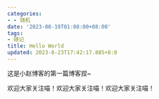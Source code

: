 ```yaml
---
categories:
- - 随机
date: '2023-08-19T01:08:00+08:00'
tags:
- 随记
title: Hello World
updated: 2023-8-23T17:42:17.885+8:0
---
```

这是小赵博客的第一篇博客捏~

欢迎大家关注喵！欢迎大家关注喵！欢迎大家关注喵！
